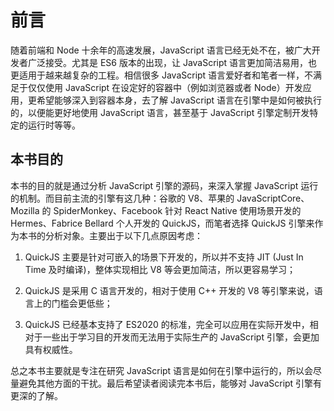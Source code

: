 # 前言

随着前端和 Node 十余年的高速发展，JavaScript 语言已经无处不在，被广大开发者广泛接受。尤其是 ES6 版本的出现，让 JavaScript 语言更加简洁易用，也更适用于越来越复杂的工程。相信很多 JavaScript 语言爱好者和笔者一样，不满足于仅仅使用 JavaScript 在设定好的容器中（例如浏览器或者 Node）开发应用，更希望能够深入到容器本身，去了解 JavaScript 语言在引擎中是如何被执行的，以便能更好地使用 JavaScript 语言，甚至基于 JavaScript 引擎定制开发特定的运行时等等。

## 本书目的

本书的目的就是通过分析 JavaScript 引擎的源码，来深入掌握 JavaScript 运行的机制。而目前主流的引擎有这几种：谷歌的 V8、苹果的 JavaScriptCore、Mozilla 的 SpiderMonkey、Facebook 针对 React Native 使用场景开发的 Hermes、Fabrice Bellard 个人开发的 QuickJS，而笔者选择 QuickJS 引擎来作为本书的分析对象。主要出于以下几点原因考虑：

1. QuickJS 主要是针对可嵌入的场景下开发的，所以并不支持 JIT (Just In Time 及时编译)，整体实现相比 V8 等会更加简洁，所以更容易学习；

2. QuickJS 是采用 C 语言开发的，相对于使用 C++ 开发的 V8 等引擎来说，语言上的门槛会更低些；

3. QuickJS 已经基本支持了 ES2020 的标准，完全可以应用在实际开发中，相对于一些出于学习目的开发而无法用于实际生产的 JavaScript 引擎，会更加具有权威性。

总之本书主要就是专注在研究 JavaScript 语言是如何在引擎中运行的，所以会尽量避免其他方面的干扰。最后希望读者阅读完本书后，能够对 JavaScript 引擎有更深的了解。
